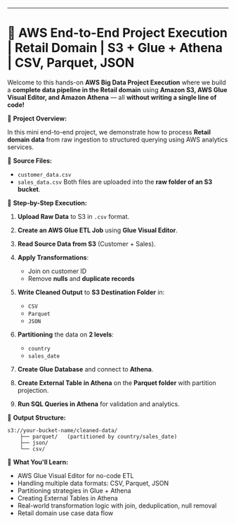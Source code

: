 
---

# 🔴 **AWS End-to-End Project Execution | Retail Domain | S3 + Glue + Athena | CSV, Parquet, JSON**

Welcome to this hands-on **AWS Big Data Project Execution** where we build a **complete data pipeline in the Retail domain** using **Amazon S3, AWS Glue Visual Editor, and Amazon Athena** — all **without writing a single line of code!**

🚀 **Project Overview:**

In this mini end-to-end project, we demonstrate how to process **Retail domain data** from raw ingestion to structured querying using AWS analytics services.

🔹 **Source Files:**

* `customer_data.csv`
* `sales_data.csv`
  Both files are uploaded into the **raw folder of an S3 bucket**.

🔹 **Step-by-Step Execution:**

1. **Upload Raw Data** to S3 in `.csv` format.
2. **Create an AWS Glue ETL Job** using **Glue Visual Editor**.
3. **Read Source Data from S3** (Customer + Sales).
4. **Apply Transformations**:

   * Join on customer ID
   * Remove **nulls** and **duplicate records**
5. **Write Cleaned Output** to **S3 Destination Folder** in:

   * `CSV`
   * `Parquet`
   * `JSON`
6. **Partitioning** the data on **2 levels**:

   * `country`
   * `sales_date`
7. **Create Glue Database** and connect to **Athena**.
8. **Create External Table in Athena** on the **Parquet folder** with partition projection.
9. **Run SQL Queries in Athena** for validation and analytics.

📂 **Output Structure:**

```
s3://your-bucket-name/cleaned-data/
    ├── parquet/   (partitioned by country/sales_date)
    ├── json/
    └── csv/
```

🎯 **What You'll Learn:**

* AWS Glue Visual Editor for no-code ETL
* Handling multiple data formats: CSV, Parquet, JSON
* Partitioning strategies in Glue + Athena
* Creating External Tables in Athena
* Real-world transformation logic with join, deduplication, null removal
* Retail domain use case data flow



